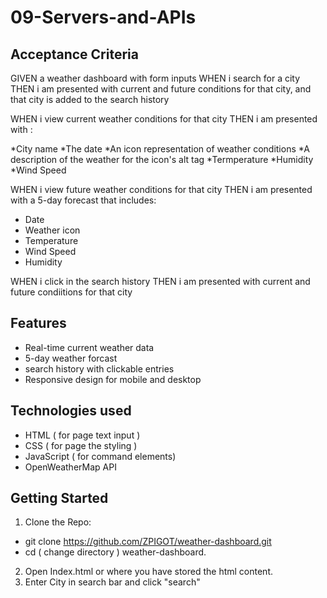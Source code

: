 # 09-Servers-and-APIs

## Acceptance Criteria 
GIVEN a weather dashboard with form inputs
WHEN i search for a city
THEN i am presented with current and future conditions for that city, and that city is added to the search history

WHEN i view current weather conditions for that city 
THEN i am presented with :

*City name
*The date
*An icon representation of weather conditions 
*A description of the weather for the icon's alt tag
*Termperature 
*Humidity 
*Wind Speed

WHEN i view future weather conditions for that city 
THEN i am presented with a 5-day forecast that includes:

* Date
* Weather icon
* Temperature
* Wind Speed
* Humidity

WHEN i click in the search history 
THEN i am presented with current and future condiitions for that city 


## Features

* Real-time current weather data
* 5-day weather forcast
* search history with clickable entries
* Responsive design for mobile and desktop 
  
## Technologies used
* HTML ( for page text input )
* CSS ( for page the styling )
* JavaScript ( for command elements) 
* OpenWeatherMap API

## Getting Started

1. Clone the Repo:

* git clone https://github.com/ZPIGOT/weather-dashboard.git
* cd ( change directory ) weather-dashboard.

2. Open Index.html or where you have stored the html content.
3. Enter City in search bar and click "search"
  
